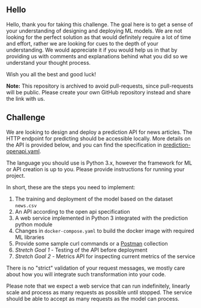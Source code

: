 ## Hello

Hello, thank you for taking this challenge. The goal here is to get a sense of your understanding of designing and deploying ML models. We are not looking for the perfect solution as that would definitely require a lot of time and effort, rather we are looking for cues to the depth of your understanding. We would appreciate it if you would help us in that by providing us with comments and explanations behind what you did so we understand your thought process.

Wish you all the best and good luck!

**Note:** This repository is archived to avoid pull-requests, since pull-requests will be public. Please create your own GitHub repository instead and share the link with us.

## Challenge

We are looking to design and deploy a prediction API for news articles. The HTTP endpoint for predicting should be accessible locally. More details on the API is provided below, and you can find the specification in [prediction-openapi.yaml](./prediction-openapi.yaml).

The language you should use is Python 3.x, however the framework for ML or API creation is up to you. Please provide instructions for running your project.

In short, these are the steps you need to implement:

1. The training and deployment of the model based on the dataset `news.csv`
2. An API according to the open api specification
3. A web service implemented in Python 3 integrated with the prediction python module
4. Changes in `docker-compose.yaml` to build the docker image with required ML libraries
5. Provide some sample curl commands or a [Postman](https://www.postman.com/) collection
6. *Stretch Goal 1* - Testing of the API before deployment
7. *Stretch Goal 2* - Metrics API for inspecting current metrics of the service

There is no "strict" validation of your request messages, we mostly care about how you will integrate such transformation into your code.

Please note that we expect a web service that can run indefinitely, linearly scale and process as many requests as possible until stopped. The service should be able to accept as many requests as the model can process.